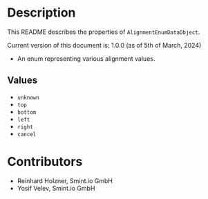 Description
===========
This README describes the properties of `AlignmentEnumDataObject`.

Current version of this document is: 1.0.0 (as of 5th of March, 2024)

- An enum representing various alignment values.

## Values
- `unknown`
- `top`
- `bottom`
- `left`
- `right`
- `cancel`

Contributors
============

- Reinhard Holzner, Smint.io GmbH
- Yosif Velev, Smint.io GmbH